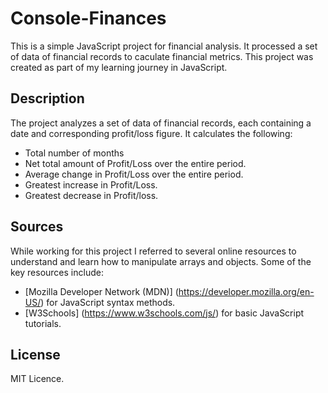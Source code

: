 # Console-Finances

This is a simple JavaScript project for financial analysis. It processed a set of data of financial records to caculate financial metrics. This project was created as part of my learning journey in JavaScript.

## Description

The project analyzes a set of data of financial records, each containing a date and corresponding profit/loss figure. It calculates the following:

- Total number of months
- Net total amount of Profit/Loss over the entire period.
- Average change in Profit/Loss over the entire period.
- Greatest increase in Profit/Loss.
- Greatest decrease in Profit/loss.

## Sources

While working for this project I referred to several online resources to understand and learn how to manipulate arrays and objects. Some of the key resources include:

- [Mozilla Developer Network (MDN)] (https://developer.mozilla.org/en-US/) for JavaScript syntax methods.
- [W3Schools] (https://www.w3schools.com/js/) for basic JavaScript tutorials.

## License

MIT Licence.
